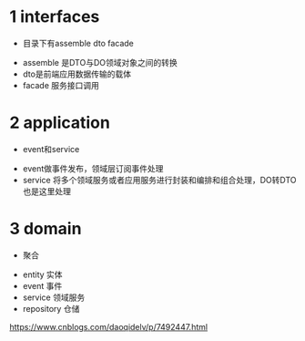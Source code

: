 # 1 interfaces 
* 目录下有assemble dto facade
- assemble 是DTO与DO领域对象之间的转换
- dto是前端应用数据传输的载体
- facade 服务接口调用

# 2 application
* event和service
- event做事件发布，领域层订阅事件处理
- service 将多个领域服务或者应用服务进行封装和编排和组合处理，DO转DTO也是这里处理

# 3 domain
* 聚合
- entity 实体
- event 事件
- service 领域服务
- repository 仓储


https://www.cnblogs.com/daoqidelv/p/7492447.html